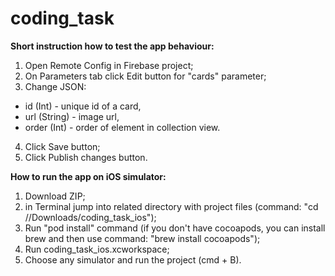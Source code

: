 # coding_task

**Short instruction how to test the app behaviour:**
1. Open Remote Config in Firebase project;
2. On Parameters tab click Edit button for "cards" parameter;
3. Change JSON:
- id (Int) - unique id of a card,
- url (String) - image url,
- order (Int) - order of element in collection view.
4. Click Save button;
5. Click Publish changes button.

**How to run the app on iOS simulator:**
1. Download ZIP;
2. in Terminal jump into related directory with project files (command: "cd /<user>/Downloads/coding_task_ios");
3. Run "pod install" command (if you don't have cocoapods, you can install brew and then use command: "brew install cocoapods");
4. Run coding_task_ios.xcworkspace;
5. Choose any simulator and run the project (cmd + B).
